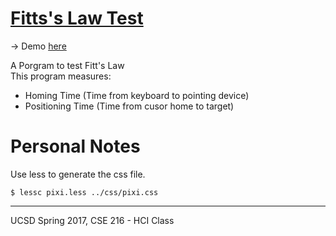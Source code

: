 # [Fitts's Law Test](https://guardado.github.io/FittsLaw_CSE216/)

-> Demo [here](https://guardado.github.io/FittsLaw_CSE216/)

A Porgram to test Fitt's Law   
This program measures:
- Homing Time (Time from keyboard to pointing device)
- Positioning Time (Time from cusor home to target)


# Personal Notes #

Use less to generate the css file.
```
$ lessc pixi.less ../css/pixi.css

```

---------------------------------------------------

UCSD Spring 2017, CSE 216 - HCI Class




